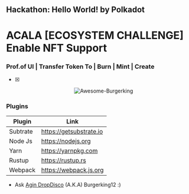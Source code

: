 ## Hackathon: Hello World! by Polkadot

# ACALA [ECOSYSTEM CHALLENGE] Enable NFT Support


### Prof.of UI | Transfer Token To | Burn | Mint | Create
- [x] <p align="center">
    <a>
        <img src="https://github.com/burgerking12/Polkadot-Hello-World-Hackathon/blob/main/ECOSYSTEM-CHALLENGE/Enable-NFT-Support/data_burn_cr8_mint_tf_to_token.png" alt="Awesome-Burgerking"/>
    </a>
</p>




### Plugins

| Plugin | Link |
| ------ | ------ |
| Subtrate | https://getsubstrate.io |
| Node Js | https://nodejs.org |
| Yarn | https://yarnpkg.com |
| Rustup | https://rustup.rs |
| Webpack |https://webpack.js.org |'

* Ask [Agin DropDisco](https://twitter.com/agin_webdev) (A.K.A) Burgerking12 :)
